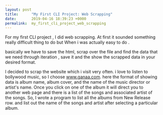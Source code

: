 ```yaml
---
layout: post
title:      "My First CLI Project: Web Scrapping"
date:       2019-04-16 18:39:23 +0000
permalink:  my_first_cli_project_web_scrapping
---
```



For my first CLI project , I did web scrapping. At first it sounded something really difficult thing to do but When i was actually easy to do . 

basically we have to save the html, scrap over the file and find the data that we need through iteration , save it and the show the scrapped data in your desired format. 

I decided to scrap the website which i visit very often. i love to listen to bollywood music, so I choose www.ganaa.com. here the format of showing data is album name, album cover, and the name of the music director or artist's name. Once you click on one of the album it will direct you to another web page and there is a list of the songs and associated artist of the songs. 
So, I wrote a program to list all the albums from New Release row. and list out the name of the songs and artist after selecting a particular album. 

